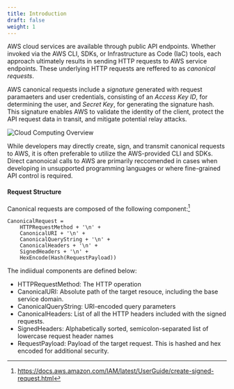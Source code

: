 ```yaml
---
title: Introduction
draft: false
weight: 1
---
```


AWS cloud services are available through public API endpoints. Whether invoked via the AWS CLI, SDKs, or Infrastructure as Code (IaC) tools, each approach ultimately results in sending HTTP requests to AWS service endpoints. These underlying HTTP requests are reffered to as _canonical requests_.

AWS canonical requests include a _signature_ generated with request paramaeters and user credentials, consisting of an _Access Key ID_, for determining the user, and _Secret Key_, for generating the signature hash. This signature enables AWS to validate the identity of the client, protect the API request data in transit, and mitigate potential relay attacks.

![Cloud Computing Overview](/images/can_req/can_req2.png)

While developers may directly create, sign, and transmit canonical requests to AWS, it is often preferable to utilize the AWS-provided CLI and SDKs. Direct canonoical calls to AWS are primarily reccomended in cases when developing in unsupported programming languages or where fine-grained API control is required.

#### Request Structure

<!--- Include AWS breakdown here, with below as a further breakdown-->
Canonical requests are composed of the following component:[^1]
```
CanonicalRequest =
    HTTPRequestMethod + '\n' +
    CanonicalURI + '\n' +
    CanonicalQueryString + '\n' +
    CanonicalHeaders + '\n' +
    SignedHeaders + '\n' +
    HexEncode(Hash(RequestPayload))
```

The indiidual components are defined below:
- HTTPRequestMethod: The HTTP operation
- CanonicalURI: Absolute path of the target resouce, including the base service domain.
- CanonicalQueryString: URI-encoded query parameters
- CanonicalHeaders: List of all the HTTP headers included with the signed requests.
- SignedHeaders: Alphabetically sorted, semicolon-separated list of lowercase request header names
- RequestPayload: Payload of the target request. This is hashed and hex encoded for additional security.

<!--
The below curl example shows a more concrete example of invoking a canoincal requests using these fields:

```sh
$ curl -X $METHOD $URL \
    --header "Content-Type: $CONTENT_TYPE" \
    --header "X-Amz-Date: $X_AMZ_DATE" \
    --header "X-Amz-Target: $X_AMZ_TARGET" \
    --header "Authoziation: $SIGNING_ALGORITHM Credential=$ACCESS_KEY_ID/$REGION/$SERVICE/$SIGNING_VERSION, SignedHeaders=$SIGNED_HEADERS, Signature=$SIGNATURE" \
    --data $HASHED_PAYLOAD
```

| Property | Description | Example |
| --- | ----------- | ----- |
|  Method | HTTP method of request being invoked | GET, POST, PUT, PATCH, DELETE |
| URL | The AWS Service URL | ssm.us-west-2.amazonaws.com |
| Content-Type | Requested content type | application/x-amz-json-1.1 |
| X-Amz-Date | UTC timestamp using [ISO 8601 format](https://www.iso.org/iso-8601-date-and-time-format.html), exluding milliseconds (YYYYMMDDTHHMMSSZ) | 20230506T203620Z |
| X-Amz-Target | Target AWS API call | AmazonSSM.GetParameter |
| Signing Algorithm | The signing algorithm used to generate the signature | AWS4-HMAC-SHA256 |
| Access Key ID | The access key ID of the credentials used to generate the signature | AKIAZGHDAQ498VRWTOBYQ |
| Region | The target AWS region | us-west-1 |
| Signed Headers | Alphabetically sorted headers used in request | content-type;host;x-amz-date;x-amz-target |
| Service | The target AWS service name | ssm |
| Signing Version | Indicates the version of the signing algorithm used when generating the signature | aws4_request |
| Signature | Signature generated from request parameters and access credentials | N/A |
| Hashed Payload | Encoded JSON payload of the API request | N/A |

The following [curl](https://curl.se/) command illustrates how these properties are used. Signature generation and payload encoding will be covered in subsequent sections.
-->
[^1]: https://docs.aws.amazon.com/IAM/latest/UserGuide/create-signed-request.html